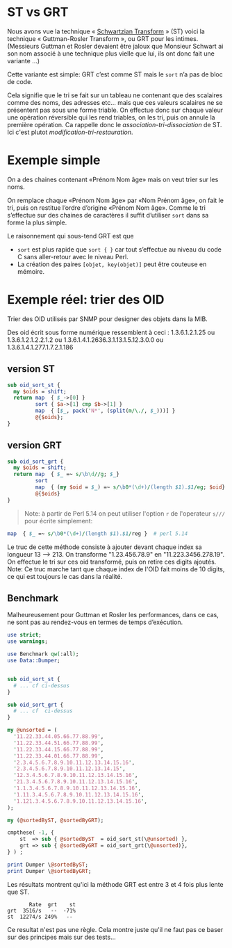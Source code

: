 # ST vs GRT
Nous avons vue la technique « [Schwartzian Transform](./map-sort-map) » (ST)  voici la technique « Guttman-Rosler Transform », ou GRT pour les intimes. (Messieurs Guttman et Rosler devaient être jaloux que Monsieur Schwart ai son nom associé à une technique plus vielle que lui, ils ont donc fait une variante ...) 

Cette variante est simple: GRT c’est comme ST mais le ```sort``` n’a pas de bloc de code. 

Cela signifie que le tri se fait sur un tableau ne contenant que des scalaires comme des noms, des adresses etc…  mais que ces valeurs scalaires ne se présentent pas sous une forme triable. On effectue donc sur chaque valeur une opération réversible qui les rend triables, on les tri, puis on annule la première opération. Ca rappelle donc le *association-tri-dissociation* de ST. Ici c'est plutot *modification-tri-restauration*.

# Exemple simple
On a des chaines contenant  «Prénom Nom âge» mais on veut trier sur les noms.

On remplace chaque «Prénom Nom âge» par «Nom Prénom âge», on fait le tri, puis on restitue l’ordre d’origine «Prénom Nom âge».  Comme le tri s’effectue sur des chaines de caractères il suffit  d’utiliser ```sort``` dans sa forme la plus simple.

Le raisonnement qui sous-tend GRT est que
-	```sort``` est plus rapide que ```sort { }``` car tout s’effectue au niveau du code C sans aller-retour avec le niveau Perl.
-	La création des paires ```[objet, key(objet)]``` peut être couteuse en mémoire.

# Exemple réel: trier des OID
Trier des OID utilisés par SNMP pour designer des objets dans la MIB.

Des oid écrit sous forme numérique ressemblent à ceci : 1.3.6.1.2.1.25 ou 1.3.6.1.2.1.2.2.1.2 ou 1.3.6.1.4.1.2636.3.1.13.1.5.12.3.0.0 ou 1.3.6.1.4.1.277.1.7.2.1.186

## version ST
```Perl
sub oid_sort_st {
  my $oids = shift;
  return map  { $_->[0] }
         sort { $a->[1] cmp $b->[1] }
         map  { [$_, pack('N*', (split(m/\./, $_)))] } 
         @{$oids};
}
```

## version GRT
```Perl
sub oid_sort_grt {
  my $oids = shift;
  return map  { $_ =~ s/\b\d//g; $_}
         sort
         map  { (my $oid = $_) =~ s/\b0*(\d+)/(length $1).$1/eg; $oid}  # voir note
         @{$oids}
}
```

> Note: à partir de Perl 5.14 on peut utiliser l'option ```r``` de l'operateur ```s///``` pour écrite simplement:
```Perl
map  { $_ =~ s/\b0*(\d+)/(length $1).$1/reg }  # perl 5.14
```

Le truc de cette méthode consiste à ajouter devant chaque index sa longueur 13 --> 213. On transforme "1.23.456.78.9" en "11.223.3456.278.19". On effectue le tri sur ces oid transformé, puis on retire ces digits ajoutés. Note: Ce truc marche tant que chaque index de l'OID fait moins de 10 digits, ce qui est toujours le cas dans la réalité.

## Benchmark

Malheureusement pour Guttman et Rosler les performances, dans ce cas, ne sont pas au rendez-vous en termes de temps d’exécution.

```Perl
use strict;
use warnings;

use Benchmark qw(:all);
use Data::Dumper;


sub oid_sort_st {
  # ... cf ci-dessus
}

sub oid_sort_grt {
  # ... cf  ci-dessus
}

my @unsorted = (
  '11.22.33.44.05.66.77.88.99',
  '11.22.33.44.51.66.77.88.99',
  '11.22.33.44.15.66.77.88.99',
  '11.22.33.44.01.66.77.88.99',
  '2.3.4.5.6.7.8.9.10.11.12.13.14.15.16',
  '2.3.4.5.6.7.8.9.10.11.12.13.14.15',
  '12.3.4.5.6.7.8.9.10.11.12.13.14.15.16',
  '21.3.4.5.6.7.8.9.10.11.12.13.14.15.16',
  '1.1.3.4.5.6.7.8.9.10.11.12.13.14.15.16',
  '1.11.3.4.5.6.7.8.9.10.11.12.13.14.15.16',
  '1.121.3.4.5.6.7.8.9.10.11.12.13.14.15.16',
);

my (@sortedByST, @sortedByGRT);

cmpthese( -1, { 
	st  => sub { @sortedByST  = oid_sort_st(\@unsorted) }, 
	grt => sub { @sortedByGRT = oid_sort_grt(\@unsorted)}, 
} ) ;

print Dumper \@sortedByST;
print Dumper \@sortedByGRT;
```
Les résultats montrent qu'ici la méthode GRT est entre 3 et 4 fois plus lente que ST.

```console
       Rate  grt    st
grt  3516/s   --  -71%
st  12274/s 249%   --
```

Ce resultat n'est pas une règle. Cela montre juste qu'il ne faut pas ce baser sur des principes mais sur des tests...
